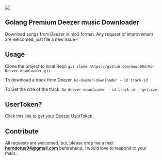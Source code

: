 [![](https://img.shields.io/appveyor/ci/gruntjs/grunt.svg)](https://github.com/moon004/Go-deezer-downloader/branches)

## Golang Premium Deezer music Downloader
Download songs from Deezer in mp3 format. Any request of improvement are welcomed, just file a new issue~

## Usage
Clone the project to local Repo
`git clone https://github.com/moon004/Go-Deezer-downloader.git`

To download a track from Deezer.
`Go-deezer-downloader --id track-id`

To Get the size of the track.
`Go-deezer-downloader --id track-id --getsize`

## UserToken?
Click this [link to get your Deezer UserToken.](https://notabug.org/RemixDevs/DeezloaderRemix/wiki/Login+via+userToken)

## Contribute
All requests are welcomed, but, please drop me a mail **herodotus94@gmail.com** beforehand, I would love to respond to your mails.
